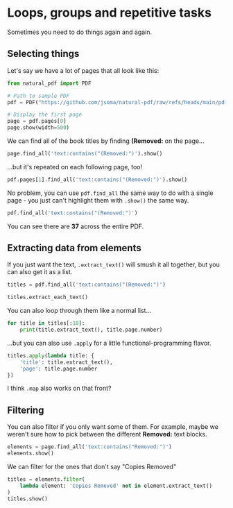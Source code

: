# Loops, groups and repetitive tasks

Sometimes you need to do things again and again.

## Selecting things

Let's say we have a lot of pages that all look like this:

```python
from natural_pdf import PDF

# Path to sample PDF
pdf = PDF("https://github.com/jsoma/natural-pdf/raw/refs/heads/main/pdfs/Atlanta_Public_Schools_GA_sample.pdf")

# Display the first page
page = pdf.pages[0]
page.show(width=500)
```

We can find all of the book titles by finding **(Removed:** on the page...

```python
page.find_all('text:contains("(Removed:")').show()
```

...but it's repeated on each following page, too!

```python
pdf.pages[1].find_all('text:contains("(Removed:")').show()
```

No problem, you can use `pdf.find_all` the same way to do with a single page - you just can't highlight them with `.show()` the same way.

```python
pdf.find_all('text:contains("(Removed:")')
```

You can see there are **37** across the entire PDF.

## Extracting data from elements

If you just want the text, `.extract_text()` will smush it all together, but you can also get it as a list.

```python
titles = pdf.find_all('text:contains("(Removed:")')

titles.extract_each_text()
```

You can also loop through them like a normal list...

```python
for title in titles[:10]:
    print(title.extract_text(), title.page.number)
```

...but you can also use `.apply` for a little functional-programming flavor.

```python
titles.apply(lambda title: {
    'title': title.extract_text(),
    'page': title.page.number
})
```

I think `.map` also works on that front?

## Filtering

You can also filter if you only want some of them. For example, maybe we weren't sure how to pick between the different **Removed:** text blocks.

```python
elements = page.find_all('text:contains("Removed:")')
elements.show()
```

We can filter for the ones that don't say "Copies Removed"

```python
titles = elements.filter(
    lambda element: 'Copies Removed' not in element.extract_text()
)
titles.show()
```
